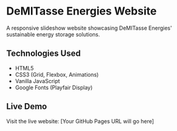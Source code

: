 # DeMITasse Energies Website

A responsive slideshow website showcasing DeMITasse Energies' sustainable energy storage solutions.

## Technologies Used

- HTML5
- CSS3 (Grid, Flexbox, Animations)
- Vanilla JavaScript
- Google Fonts (Playfair Display)

## Live Demo

Visit the live website: [Your GitHub Pages URL will go here]


